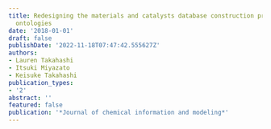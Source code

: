 ```yaml
---
title: Redesigning the materials and catalysts database construction process using
  ontologies
date: '2018-01-01'
draft: false
publishDate: '2022-11-18T07:47:42.555627Z'
authors:
- Lauren Takahashi
- Itsuki Miyazato
- Keisuke Takahashi
publication_types:
- '2'
abstract: ''
featured: false
publication: '*Journal of chemical information and modeling*'
---
```



